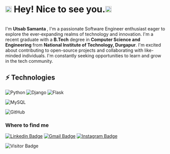 
<h1><img src="https://raw.githubusercontent.com/aemmadi/aemmadi/master/wave.gif" width="20"> Hey! Nice to see you.<img src="https://raw.githubusercontent.com/aemmadi/aemmadi/master/wave.gif" width="20"> </h1></br> I'm <b>Utsab Samanta </b>, I'm a passionate Software Engineer enthusiast eager to explore the ever-expanding realms of technology and innovation.
I'm a recent graduate with a <b>B.Tech</b> degree in <b>Computer Science and Engineering</b> from <b>National Institute of Technology, Durgapur</b>.
I'm excited about contributing to open-source projects and collaborating with like-minded individuals.
I'm constantly seeking opportunities to learn and grow in the tech community.

## ⚡ Technologies
![Python](https://img.shields.io/badge/-Python-045B78?style=flat-square&logo=Python)
![Django](https://img.shields.io/badge/-Django-045B78?style=flat&logo=Django)
![Flask](https://img.shields.io/badge/-Flask-045B78?style=flat&logo=Flask)

![MySQL](https://img.shields.io/badge/-MySQL-045B78?style=flat-square&logo=mysql)

![GitHub](https://img.shields.io/badge/-GitHub-045B78?style=flat-square&logo=github)


<h3>Where to find me</h3>

[![Linkedin Badge](https://img.shields.io/badge/-utsabsamanta-blue?style=flat-square&logo=Linkedin&logoColor=white&link=https://www.linkedin.com/in/utsab-samanta-5ba788222)](https://www.linkedin.com/in/utsabsamanta/)
[![Gmail Badge](https://img.shields.io/badge/-utsabsamanta28@gmail.com-c14438?style=flat-square&logo=Gmail&logoColor=white&link=mailto:utsabsamanta28@gmail.com)](mailto:utsabsamanta@gmail.com)
[![Instagram Badge](https://img.shields.io/badge/-@samanta.utsab-F44747?style=flat-square&labelColor=F44747&logo=instagram&logoColor=white&link=https://instagram.com/samanta.utsab)](https://instagram.com/samanta.utsab)


![Visitor Badge](https://visitor-badge.laobi.icu/badge?page_id=utsab280499)






